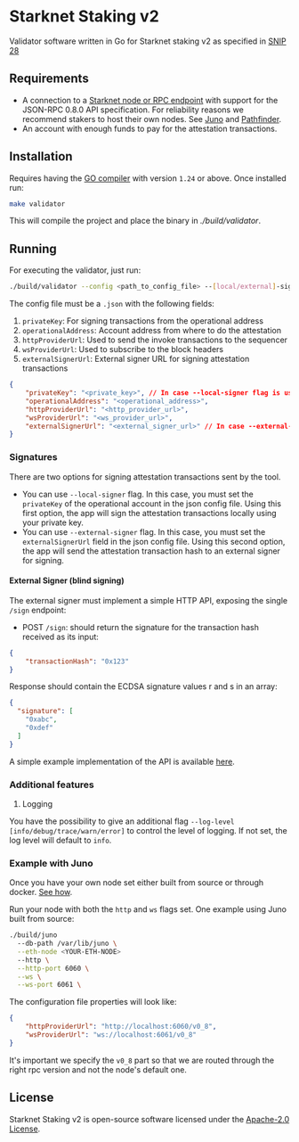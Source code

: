 # Starknet Staking v2
Validator software written in Go for Starknet staking v2 as specified in [SNIP 28](https://community.starknet.io/t/snip-28-staking-v2-proposal/115250)


## Requirements

- A connection to a [Starknet node or RPC endpoint](https://www.starknet.io/fullnodes-rpc-services/) with support for the JSON-RPC 0.8.0 API specification. For reliability reasons we recommend stakers to host their own nodes. See [Juno](https://github.com/NethermindEth/juno) and [Pathfinder](https://github.com/eqlabs/pathfinder).
- An account with enough funds to pay for the attestation transactions.

## Installation

Requires having the [GO compiler](https://go.dev/doc/install) with version `1.24` or above. Once installed run:

```bash
make validator
```

This will compile the project and place the binary in *./build/validator*.

## Running

For executing the validator, just run:
```bash
./build/validator --config <path_to_config_file> --[local/external]-signer
```

The config file must be a `.json` with the following fields:

1. `privateKey`: For signing transactions from the operational address
2. `operationalAddress`: Account address from where to do the attestation
3. `httpProviderUrl`: Used to send the invoke transactions to the sequencer
4. `wsProviderUrl`:  Used to subscribe to the block headers
5. `externalSignerUrl`: External signer URL for signing attestation transactions


```json
{
    "privateKey": "<private_key>", // In case --local-signer flag is used
    "operationalAddress": "<operational_address>",
    "httpProviderUrl": "<http_provider_url>",
    "wsProviderUrl": "<ws_provider_url>",
    "externalSignerUrl": "<external_signer_url>" // In case --external-signer flag is used
}
```

### Signatures

There are two options for signing attestation transactions sent by the tool.

- You can use `--local-signer` flag. In this case, you must set the `privateKey` of the operational account in the json config file.
Using this first option, the app will sign the attestation transactions locally using your private key.
- You can use `--external-signer` flag. In this case, you must set the `externalSignerUrl` field in the json config file.
Using this second option, the app will send the attestation transaction hash to an external signer for signing.

#### External Signer (blind signing)

The external signer must implement a simple HTTP API, exposing the single `/sign` endpoint:
- POST `/sign`: should return the signature for the transaction hash received as its input:
```json
{
    "transactionHash": "0x123"
}
```
Response should contain the ECDSA signature values r and s in an array:
```json
{
  "signature": [
    "0xabc",
    "0xdef"
  ]
}
```
A simple example implementation of the API is available [here](https://github.com/NethermindEth/starknet-staking-v2/tree/main/example-signer/remote_signer.go).

### Additional features

1. Logging

You have the possibility to give an additional flag `--log-level [info/debug/trace/warn/error]` to control the level of logging.
If not set, the log level will default to `info`.

### Example with Juno

Once you have your own node set either built from source or through docker. [See how](https://github.com/NethermindEth/juno?tab=readme-ov-file#run-with-docker).

Run your node with both the `http` and `ws` flags set. One example using Juno built from source:

```bash
./build/juno
  --db-path /var/lib/juno \
  --eth-node <YOUR-ETH-NODE>
  --http \
  --http-port 6060 \
  --ws \
  --ws-port 6061 \
```

The configuration file properties will look like:
```json
{
    "httpProviderUrl": "http://localhost:6060/v0_8",
    "wsProviderUrl": "ws://localhost:6061/v0_8"
}
```

It's important we specify the `v0_8` part so that we are routed through the right rpc version and not the node's default one.

##  License

Starknet Staking v2 is open-source software licensed under the [Apache-2.0 License](https://github.com/NethermindEth/starknet-staking-v2/blob/main/LICENSE).

